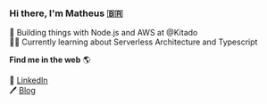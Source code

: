 ### Hi there, I'm Matheus 🇧🇷

🔨 Building things with Node.js and AWS at @Kitado <br>
👨‍💻 Currently learning about Serverless Architecture and Typescript



**Find me in the web** 🌎

💼  [LinkedIn](https://www.linkedin.com/in/matheus-almeida1337/) <br>
🖊️ [Blog](https://dev.to/codingwithmath) <br>

<!--
**codingwithmath/codingwithmath** is a ✨ _special_ ✨ repository because its `README.md` (this file) appears on your GitHub profile.

Here are some ideas to get you started:

- 🔭 I’m currently working on ...
- 🌱 I’m currently learning ...
- 👯 I’m looking to collaborate on ...
- 🤔 I’m looking for help with ...
- 💬 Ask me about ...
- 📫 How to reach me: ...
- 😄 Pronouns: ...
- ⚡ Fun fact: ...
-->

